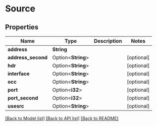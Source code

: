 # Source

## Properties

Name | Type | Description | Notes
------------ | ------------- | ------------- | -------------
**address** | **String** |  | 
**address_second** | Option<**String**> |  | [optional]
**hdr** | Option<**String**> |  | [optional]
**interface** | Option<**String**> |  | [optional]
**occ** | Option<**String**> |  | [optional]
**port** | Option<**i32**> |  | [optional]
**port_second** | Option<**i32**> |  | [optional]
**usesrc** | Option<**String**> |  | [optional]

[[Back to Model list]](../README.md#documentation-for-models) [[Back to API list]](../README.md#documentation-for-api-endpoints) [[Back to README]](../README.md)


